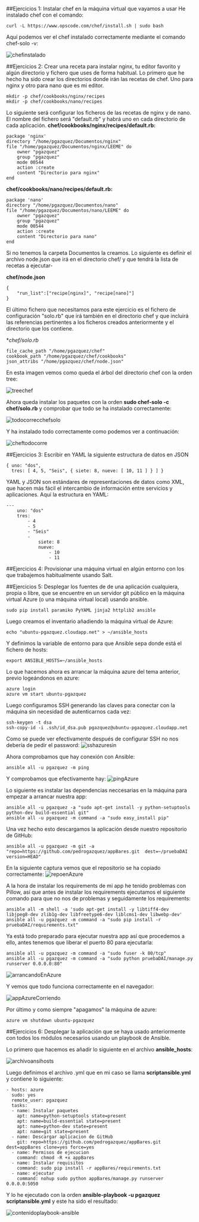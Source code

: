 ##Ejercicios 1: Instalar chef en la máquina virtual que vayamos a usar
He instalado chef con el comando:
```
curl -L https://www.opscode.com/chef/install.sh | sudo bash
```
Aquí podemos ver el chef instalado correctamente mediante el comando chef-solo -v:

![chefinstalado](http://i1042.photobucket.com/albums/b422/Pedro_Gazquez_Navarrete/Captura%20de%20pantalla%20de%202016-02-03%20122606_zpse0mbwj3e.png)

##Ejercicios 2: Crear una receta para instalar nginx, tu editor favorito y algún directorio y fichero que uses de forma habitual.
Lo primero que he hecho ha sido crear los directorios donde irán las recetas de chef. Uno para nginx y otro para nano que es mi editor. 
```
mkdir -p chef/cookbooks/nginx/recipes
mkdir -p chef/cookbooks/nano/recipes

```
Lo siguiente será configurar los ficheros de las recetas de nginx y de nano. El nombre del fichero será "default.rb" y habrá uno en cada directorio de cada aplicación.
**chef/cookbooks/nginx/recipes/default.rb:**
```
package 'nginx'
directory "/home/pgazquez/Documentos/nginx"
file "/home/pgazquez/Documentos/nginx/LEEME" do
    owner "pgazquez"
    group "pgazquez"
    mode 00544
    action :create
    content "Directorio para nginx"
end
```

**chef/cookbooks/nano/recipes/default.rb:**
```
package 'nano'
directory "/home/pgazquez/Documentos/nano"
file "/home/pgazquez/Documentos/nano/LEEME" do
    owner "pgazquez"
    group "pgazquez"
    mode 00544
    action :create
    content "Directorio para nano"
end

```
Si no tenemos la carpeta Documentos la creamos. Lo siguiente es definir el archivo node.json que irá en el directorio chef/ y que tendrá la lista de recetas a ejecutar-

**chef/node.json**
```
{
    "run_list":["recipe[nginx]", "recipe[nano]"]
}

```
El último fichero que necesitamos para este ejercicio es el fichero de configuración "solo.rb" que irá también en el directorio chef y que incluirá las referencias pertinentes a los ficheros creados anteriormente y el directorio que los contiene.

**chef/solo.rb*
```
file_cache_path "/home/pgazquez/chef" 
cookbook_path "/home/pgazquez/chef/cookbooks" 
json_attribs "/home/pgazquez/chef/node.json"

```

En esta imagen vemos como queda el árbol del directorio chef con la orden tree:

![treechef](http://i1042.photobucket.com/albums/b422/Pedro_Gazquez_Navarrete/Captura%20de%20pantalla%20de%202016-02-03%20130524_zpsdbwbnqqn.png)

Ahora queda instalar los paquetes con la orden **sudo chef-solo -c chef/solo.rb** y comprobar que todo se ha instalado correctamente:

![todocorrecchefsolo](http://i1042.photobucket.com/albums/b422/Pedro_Gazquez_Navarrete/Captura%20de%20pantalla%20de%202016-02-03%20130540_zps2zhfjqtu.png)

Y ha instalado todo correctamente como podemos ver a continuación:

![cheftodocorre](http://i1042.photobucket.com/albums/b422/Pedro_Gazquez_Navarrete/Captura%20de%20pantalla%20de%202016-02-03%20130646_zpsl57y3vga.png)


##Ejercicios 3: Escribir en YAML la siguiente estructura de datos en JSON
```
{ uno: "dos",
  tres: [ 4, 5, "Seis", { siete: 8, nueve: [ 10, 11 ] } ] } 

```

YAML y JSON son estándares de representaciones de datos como XML, que hacen más fácil el intercambio de información entre servicios y aplicaciones. Aquí la estructura en YAML:

```
---
    uno: "dos"
    tres: 
        - 4
        - 5
        - "Seis"
        - 
            siete: 8
            nueve: 
                - 10
                - 11
```


##Ejercicios 4: Provisionar una máquina virtual en algún entorno con los que trabajemos habitualmente usando Salt.



##Ejercicios 5: Desplegar los fuentes de  de una aplicación cualquiera, propia o libre, que se encuentre en un servidor git público en la máquina virtual Azure (o una máquina virtual local) usando ansible.

```
sudo pip install paramiko PyYAML jinja2 httplib2 ansible
```
Luego creamos el inventario añadiendo la máquina virtual de Azure:
```
echo "ubuntu-pgazquez.cloudapp.net" > ~/ansible_hosts
```
Y definimos la variable de entorno para que Ansible sepa donde está el fichero de hosts:
```
export ANSIBLE_HOSTS=~/ansible_hosts
```
Lo que hacemos ahora es arrancar la máquina azure del tema anterior, previo logeándonos en azure:
```
azure login
azure vm start ubuntu-pgazquez
```
Luego configuramos SSH generando las claves para conectar con la máquina sin necesidad de autenticarnos cada vez:
```
ssh-keygen -t dsa
ssh-copy-id -i .ssh/id_dsa.pub pgazquez@ubuntu-pgazquez.cloudapp.net
```
Como se puede ver efectivamente después de configurar SSH no nos debería de pedir el password:
![sshazuresin](http://i1042.photobucket.com/albums/b422/Pedro_Gazquez_Navarrete/Captura%20de%20pantalla%20de%202016-02-03%20142350_zpsy2fonazf.png)

Ahora comprobamos que hay conexión con Ansible:
```
ansible all -u pgazquez -m ping
```
Y comprobamos que efectivamente hay:
![pingAzure](http://i1042.photobucket.com/albums/b422/Pedro_Gazquez_Navarrete/Captura%20de%20pantalla%20de%202016-02-03%20142851_zps9zl3jenn.png)

Lo siguiente es instalar las dependencias neccesarias en la máquina para empezar a arrancar nuestra app:
```
ansible all -u pgazquez -a "sudo apt-get install -y python-setuptools python-dev build-essential git"
ansible all -u pgazquez -m command -a "sudo easy_install pip" 
```
Una vez hecho esto descargamos la aplicación desde nuestro repositorio  de GitHub:
```
ansible all -u pgazquez -m git -a "repo=https://github.com/pedrogazquez/appBares.git  dest=~/pruebaDAI version=HEAD"
```
En la siguiente captura vemos que el repositorio se ha copiado correctamente:
![repoenAzure](http://i1042.photobucket.com/albums/b422/Pedro_Gazquez_Navarrete/Captura%20de%20pantalla%20de%202016-02-03%20160827_zpsts3m5kmv.png)

A la hora de instalar los requirements de mi app he tenido problemas con Pillow, así que antes de instalar los requirements ejecutamos el siguiente comando para que no nos de problemas y seguidamente los requirements:
```
ansible all -m shell -a 'sudo apt-get install -y libtiff4-dev libjpeg8-dev zlib1g-dev libfreetype6-dev liblcms1-dev libwebp-dev'
ansible all -u pgazquez -m command -a "sudo pip install -r pruebaDAI/requirements.txt"
```
Ya está todo preparado para ejecutar nuestra app así que procedemos a ello, antes tenemos que liberar el puerto 80 para ejecutarla:
```
ansible all -u pgazquez -m command -a "sudo fuser -k 80/tcp"
ansible all -u pgazquez -m command -a "sudo python pruebaDAI/manage.py runserver 0.0.0.0:80"
```
![arrancandoEnAzure](http://i1042.photobucket.com/albums/b422/Pedro_Gazquez_Navarrete/Captura%20de%20pantalla%20de%202016-02-04%20191638_zpsgidqkwec.png)

Y vemos que todo funciona correctamente en el navegador:

![appAzureCorriendo](http://i1042.photobucket.com/albums/b422/Pedro_Gazquez_Navarrete/Captura%20de%20pantalla%20de%202016-02-04%20190342_zpsejj0nxrs.png)

Por último y como siempre "apagamos" la máquina de azure:
```
azure vm shutdown ubuntu-pgazquez
```


##Ejercicios 6: Desplegar la aplicación que se haya usado anteriormente con todos los módulos necesarios usando un playbook de Ansible.

Lo primero que hacemos es añadir lo siguiente en el archivo **ansible_hosts**:

![archivoansihosts](http://i1042.photobucket.com/albums/b422/Pedro_Gazquez_Navarrete/Captura%20de%20pantalla%20de%202016-02-04%20194256_zps8o5b7ync.png)

Luego definimos el archivo .yml que en mi caso se llama **scriptansible.yml** y contiene lo siguiente:
```
- hosts: azure
  sudo: yes
  remote_user: pgazquez
  tasks:
  - name: Instalar paquetes 
    apt: name=python-setuptools state=present
    apt: name=build-essential state=present
    apt: name=python-dev state=present
    apt: name=git state=present
  - name: Descargar aplicacion de GitHub
    git: repo=https://github.com/pedrogazquez/appBares.git dest=appBares clone=yes force=yes
  - name: Permisos de ejecucion
    command: chmod -R +x appBares
  - name: Instalar requisitos
    command: sudo pip install -r appBares/requirements.txt
  - name: ejecutar
    command: nohup sudo python appBares/manage.py runserver 0.0.0.0:5050

```
Y lo he ejecutado con la orden **ansible-playbook -u pgazquez scriptansible.yml** y este ha sido el resultado:

![contenidoplaybook-ansible](http://i1042.photobucket.com/albums/b422/Pedro_Gazquez_Navarrete/Captura%20de%20pantalla%20de%202016-02-04%20230742_zpslrk2dbxe.png)
